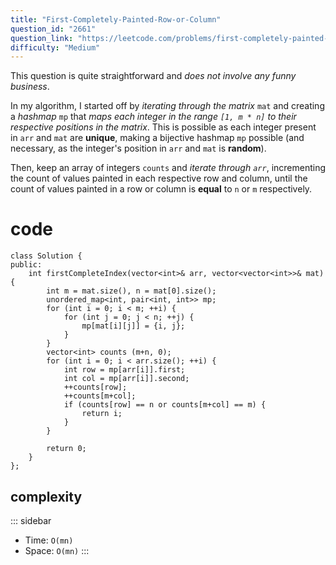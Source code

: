 ```yaml
---
title: "First-Completely-Painted-Row-or-Column"
question_id: "2661"
question_link: "https://leetcode.com/problems/first-completely-painted-row-or-column/"
difficulty: "Medium"
---
```


This question is quite straightforward and *does not involve any funny business*.

In my algorithm, I started off by *iterating through the matrix* `mat` and creating a *hashmap* `mp` that 
*maps each integer in the range `[1, m * n]` to their respective positions in the matrix*.
This is possible as each integer present in `arr` and `mat` are **unique**, making a bijective hashmap `mp` possible
(and necessary, as the integer's position in `arr` and `mat` is **random**).

Then, keep an array of integers `counts` and *iterate through `arr`*,
incrementing the count of values painted in each respective row and column,
until the count of values painted in a row or column is **equal** to `n` or `m` respectively.

# cod<span>e</span>

``` {.cpp}
class Solution {
public:
    int firstCompleteIndex(vector<int>& arr, vector<vector<int>>& mat) {
        int m = mat.size(), n = mat[0].size();
        unordered_map<int, pair<int, int>> mp;
        for (int i = 0; i < m; ++i) {
            for (int j = 0; j < n; ++j) {
                mp[mat[i][j]] = {i, j};
            }
        }
        vector<int> counts (m+n, 0);
        for (int i = 0; i < arr.size(); ++i) {
            int row = mp[arr[i]].first;
            int col = mp[arr[i]].second;
            ++counts[row];
            ++counts[m+col];
            if (counts[row] == n or counts[m+col] == m) {
                return i;
            }
        }

        return 0;
    }
};
```

## complexit<span>y</span>

::: sidebar
- Time: `O(mn)`
- Space: `O(mn)`
:::
